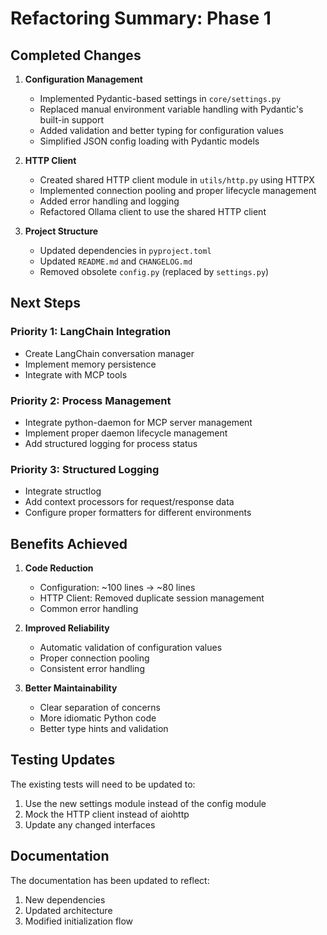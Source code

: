 # Refactoring Summary: Phase 1

## Completed Changes

1. **Configuration Management**

   - Implemented Pydantic-based settings in `core/settings.py`
   - Replaced manual environment variable handling with Pydantic's built-in support
   - Added validation and better typing for configuration values
   - Simplified JSON config loading with Pydantic models

2. **HTTP Client**

   - Created shared HTTP client module in `utils/http.py` using HTTPX
   - Implemented connection pooling and proper lifecycle management
   - Added error handling and logging
   - Refactored Ollama client to use the shared HTTP client

3. **Project Structure**
   - Updated dependencies in `pyproject.toml`
   - Updated `README.md` and `CHANGELOG.md`
   - Removed obsolete `config.py` (replaced by `settings.py`)

## Next Steps

### Priority 1: LangChain Integration

- Create LangChain conversation manager
- Implement memory persistence
- Integrate with MCP tools

### Priority 2: Process Management

- Integrate python-daemon for MCP server management
- Implement proper daemon lifecycle management
- Add structured logging for process status

### Priority 3: Structured Logging

- Integrate structlog
- Add context processors for request/response data
- Configure proper formatters for different environments

## Benefits Achieved

1. **Code Reduction**

   - Configuration: ~100 lines → ~80 lines
   - HTTP Client: Removed duplicate session management
   - Common error handling

2. **Improved Reliability**

   - Automatic validation of configuration values
   - Proper connection pooling
   - Consistent error handling

3. **Better Maintainability**
   - Clear separation of concerns
   - More idiomatic Python code
   - Better type hints and validation

## Testing Updates

The existing tests will need to be updated to:

1. Use the new settings module instead of the config module
2. Mock the HTTP client instead of aiohttp
3. Update any changed interfaces

## Documentation

The documentation has been updated to reflect:

1. New dependencies
2. Updated architecture
3. Modified initialization flow

